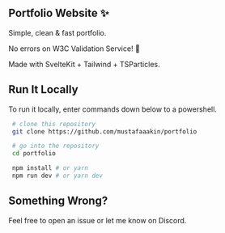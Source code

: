 ## Portfolio Website ✨

Simple, clean & fast portfolio. 

No errors on W3C Validation Service! 🚀

Made with SvelteKit + Tailwind + TSParticles.

## Run It Locally

To run it locally, enter commands down below to a powershell.

```bash
 # clone this repository
 git clone https://github.com/mustafaaakin/portfolio

 # go into the repository
 cd portfolio
```

```bash
 npm install # or yarn
 npm run dev # or yarn dev
```

## Something Wrong?
Feel free to open an issue or let me know on Discord.


